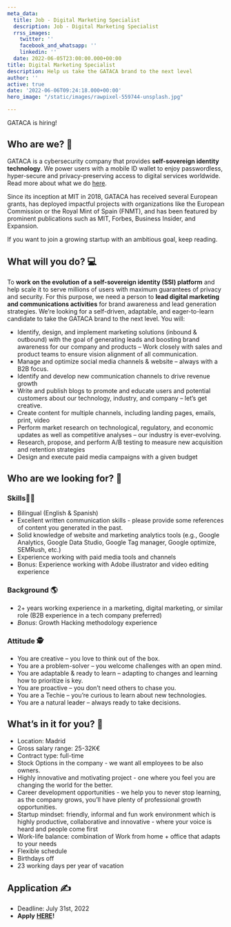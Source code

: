 ```yaml
---
meta_data:
  title: Job - Digital Marketing Specialist
  description: Job - Digital Marketing Specialist
  rrss_images:
    twitter: ''
    facebook_and_whatsapp: ''
    linkedin: ''
  date: 2022-06-05T23:00:00.000+00:00
title: Digital Marketing Specialist
description: Help us take the GATACA brand to the next level
author: ''
active: true
date: '2022-06-06T09:24:18.000+00:00'
hero_image: "/static/images/rawpixel-559744-unsplash.jpg"

---
```

GATACA is hiring!

## Who are we? 💭

GATACA is a cybersecurity company that provides **self-sovereign identity technology**. We power users with a mobile ID wallet to enjoy passwordless, hyper-secure and privacy-preserving access to digital services worldwide. Read more about what we do [here](https://gataca.io/blog/ssi-essentials-everything-you-need-to-know-about-decentralized-identity).

Since its inception at MIT in 2018, GATACA has received several European grants, has deployed impactful projects with organizations like the European Commission or the Royal Mint of Spain (FNMT), and has been featured by prominent publications such as MIT, Forbes, Business Insider, and Expansion.

If you want to join a growing startup with an ambitious goal, keep reading.

## What will you do? 💻

To **work on the evolution of a self-sovereign identity (SSI) platform** and help scale it to serve millions of users with maximum guarantees of privacy and security. For this purpose, we need a person to **lead digital marketing and communications activities** for brand awareness and lead generation strategies. We’re looking for a self-driven, adaptable, and eager-to-learn candidate to take the GATACA brand to the next level. You will:

* Identify, design, and implement marketing solutions (inbound & outbound) with the goal of generating leads and boosting brand awareness for our company and products –  Work closely with sales and product teams to ensure vision alignment of all communication.
* Manage and optimize social media channels & website – always with a B2B focus.
* Identify and develop new communication channels to drive revenue growth
* Write and publish blogs to promote and educate users and potential customers about our technology, industry, and company – let’s get creative.
* Create content for multiple channels, including landing pages, emails, print, video
* Perform market research on technological, regulatory, and economic updates as well as competitive analyses – our industry is ever-evolving.
* Research, propose, and perform A/B testing to measure new acquisition and retention strategies
* Design and execute paid media campaigns with a given budget

## Who are we looking for? 🔎

### Skills👷‍♂️

* Bilingual (English & Spanish)
* Excellent written communication skills - please provide some references of content you generated in the past.
* Solid knowledge of website and marketing analytics tools (e.g., Google Analytics, Google Data Studio, Google Tag manager, Google optimize, SEMRush, etc.)
* Experience working with paid media tools and channels
* Bonus: Experience working with Adobe illustrator and video editing experience

### Background 🌎

* 2+ years working experience in a marketing, digital marketing, or similar role (B2B experience in a tech company preferred)
* _Bonus_: Growth Hacking methodology experience

### Attitude 🕵

* You are creative – you love to think out of the box.
* You are a problem-solver – you welcome challenges with an open mind.
* You are adaptable & ready to learn –  adapting to changes and learning how to prioritize is key.
* You are proactive – you don’t need others to chase you.
* You are a Techie – you’re curious to learn about new technologies.
* You are a natural leader –  always ready to take decisions.

## What’s in it for you? 🌟

* Location: Madrid
* Gross salary range: 25-32K€
* Contract type: full-time
* Stock Options in the company - we want all employees to be also owners.
* Highly innovative and motivating project - one where you feel you are changing the world for the better.
* Career development opportunities - we help you to never stop learning, as the company grows, you’ll have plenty of professional growth opportunities.
* Startup mindset: friendly, informal and fun work environment which is highly productive, collaborative and innovative - where your voice is heard and people come first
* Work-life balance: combination of Work from home + office that adapts to your needs
* Flexible schedule
* Birthdays off
* 23 working days per year of vacation

## Application **✍**

* Deadline: July 31st, 2022
* **Apply** [**HERE**](https://share.hsforms.com/1yawkLpg1RRGq7cR23b_Wyg2tcg6)**!**